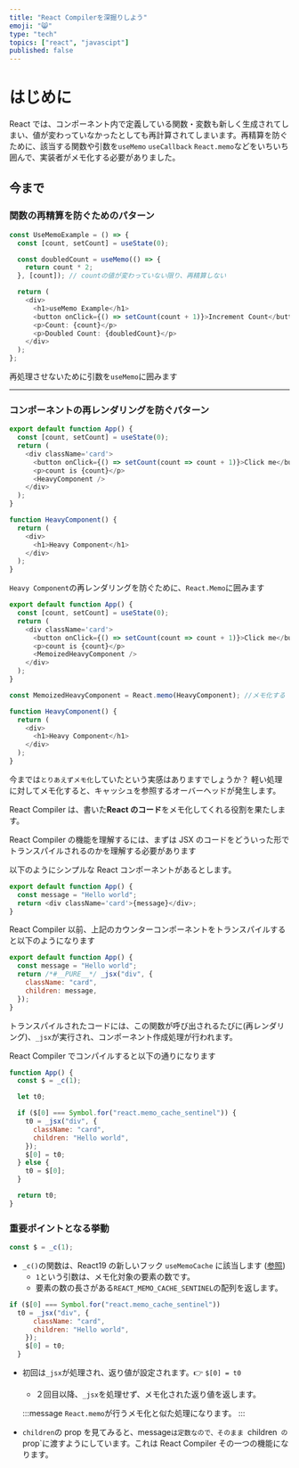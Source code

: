 ```yaml
---
title: "React Compilerを深掘りしよう"
emoji: "😸"
type: "tech"
topics: ["react", "javascipt"]
published: false
---
```


# はじめに

React では、コンポーネント内で定義している関数・変数も新しく生成されてしまい、値が変わっていなかったとしても再計算されてしまいます。再精算を防ぐために、該当する関数や引数を`useMemo` `useCallback` `React.memo`などをいちいち囲んで、実装者がメモ化する必要がありました。

## 今まで

### 関数の再精算を防ぐためのパターン

```typescript
const UseMemoExample = () => {
  const [count, setCount] = useState(0);

  const doubledCount = useMemo(() => {
    return count * 2;
  }, [count]); // countの値が変わっていない限り、再精算しない

  return (
    <div>
      <h1>useMemo Example</h1>
      <button onClick={() => setCount(count + 1)}>Increment Count</button>
      <p>Count: {count}</p>
      <p>Doubled Count: {doubledCount}</p>
    </div>
  );
};
```

再処理させないために引数を`useMemo`に囲みます

---

### コンポーネントの再レンダリングを防ぐパターン

```ts
export default function App() {
  const [count, setCount] = useState(0);
  return (
    <div className='card'>
      <button onClick={() => setCount(count => count + 1)}>Click me</button>
      <p>count is {count}</p>
      <HeavyComponent />
    </div>
  );
}

function HeavyComponent() {
  return (
    <div>
      <h1>Heavy Component</h1>
    </div>
  );
}
```

`Heavy Component`の再レンダリングを防ぐために、`React.Memo`に囲みます

```ts
export default function App() {
  const [count, setCount] = useState(0);
  return (
    <div className='card'>
      <button onClick={() => setCount(count => count + 1)}>Click me</button>
      <p>count is {count}</p>
      <MemoizedHeavyComponent />
    </div>
  );
}

const MemoizedHeavyComponent = React.memo(HeavyComponent); //メモ化する

function HeavyComponent() {
  return (
    <div>
      <h1>Heavy Component</h1>
    </div>
  );
}
```

今までは`とりあえずメモ化`していたという実感はありますでしょうか？
軽い処理に対してメモ化すると、キャッシュを参照するオーバーヘッドが発生します。

React Compiler は、書いた**React のコード**をメモ化してくれる役割を果たします。

React Compiler の機能を理解するには、まずは JSX のコードをどういった形でトランスパイルされるのかを理解する必要があります

以下のようにシンプルな React コンポーネントがあるとします。

```js
export default function App() {
  const message = "Hello world";
  return <div className='card'>{message}</div>;
}
```

React Compiler 以前、上記のカウンターコンポーネントをトランスパイルすると以下のようになります

```js
export default function App() {
  const message = "Hello world";
  return /*#__PURE__*/ _jsx("div", {
    className: "card",
    children: message,
  });
}
```

トランスパイルされたコードには、この関数が呼び出されるたびに(再レンダリング)、`_jsx`が実行され、コンポーネント作成処理が行われます。

React Compiler でコンパイルすると以下の通りになります

```js
function App() {
  const $ = _c(1);

  let t0;

  if ($[0] === Symbol.for("react.memo_cache_sentinel")) {
    t0 = _jsx("div", {
      className: "card",
      children: "Hello world",
    });
    $[0] = t0;
  } else {
    t0 = $[0];
  }

  return t0;
}
```

### 重要ポイントとなる挙動

```js
const $ = _c(1);
```

- `_c()`の関数は、React19 の新しいフック `useMemoCache` に該当します ([参照](https://github.com/facebook/react/blob/ea6e05912aa43a0bbfbee381752caa1817a41a86/packages/react-server/src/ReactFlightHooks.js#L84-L92))
  - `1`という引数は、メモ化対象の要素の数です。
  - 要素の数の長さがある`REACT_MEMO_CACHE_SENTINEL`の配列を返します。

```js
if ($[0] === Symbol.for("react.memo_cache_sentinel"))
  t0 = _jsx("div", {
      className: "card",
      children: "Hello world",
    });
    $[0] = t0;
  }
```

- 初回は`_jsx`が処理され、返り値が設定されます。👉 `$[0] = t0`

  - ２回目以降、`_jsx`を処理せず、メモ化された返り値を返します。

  :::message
  `React.memo`が行うメモ化と似た処理になります。
  :::

- `children`の prop を見てみると、message`は定数なので、そのまま `children` の`prop`に渡すようにしています。これは React Compiler その一つの機能になります。
